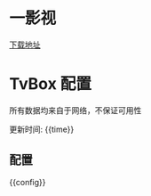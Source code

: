 # 一影视

[下载地址](https://ghproxy.com/https://raw.githubusercontent.com/tv-player/js-source/1.5.1/app.apk)

# TvBox 配置

所有数据均来自于网络，不保证可用性

更新时间: {{time}}

## 配置

{{config}}






